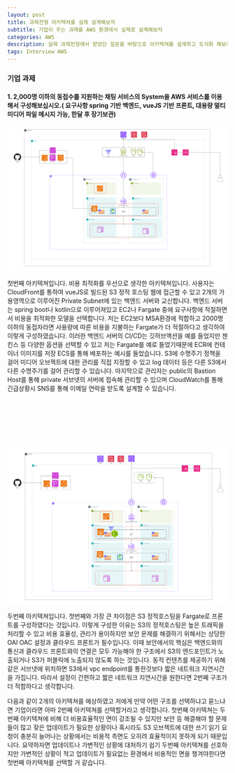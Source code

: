 ```yaml
---
layout: post
title: 과제전형 아키텍쳐를 실제 설계해보자
subtitle: 기업이 주는 과제를 AWS 환경에서 실제로 설계해보자
categories: AWS
description: 실제 과제전형에서 받았던 질문을 바탕으로 아키텍쳐를 설계하고 도식화 해보자(Let's design and diagram the architecture based on questions received in actual corporate assignments)
tags: Interview AWS
---
```


### 기업 과제


#### 1. 2,000명 이하의 동접수를 지원하는 채팅 서비스의 System을 AWS 서비스를 이용해서 구성해보십시오.( 요구사항 spring 기반 백엔드, vueJS 기반 프론트, 대용량 멀티미디어 파일 메시지 가능, 한달 후 장기보관)
![Archi1](/assets/images/2024-07-10/Archi1.png)

첫번째 아키텍쳐입니다. 비용 최적화를 우선으로 생각한 아키텍쳐입니다. 사용자는 CloudFront를 통하여 vueJS로 빌드된 S3 정적 호스팅 웹에 접근할 수 있고 2개의 가용영역으로 이루어진 Private Subnet에 있는 백엔드 서버와 교신합니다. 백엔드 서버는 spring boot나 kotlin으로 이루어져있고 EC2나 Fargate 중에 요구사항에 적절하면서 비용을 최적화한 모델을 선택합니다. 저는
EC2보다 MSA환경에 적합하고 2000명 이하의 동접자라면 사용량에 따른 비용을 지불하는 Fargate가 더 적절하다고 생각하여 이렇게 구성하였습니다. 이러한 백엔드 서버의 CI/CD는 깃허브액션을 예를 들었지만 젠킨스 등 다양한 옵션을 선택할 수 있고 저는 Fargate를 예로 들었기때문에 ECR에 컨테이너 이미지를 저장 ECS를 통해 배포하는 예시를 들었습니다. S3에 수명주기 정책을 걸어 미디어 오브젝트에 대한 관리를 직접 지정할 수 있고 log 데이터 등은 다른 S3에서 다른 수명주기를 걸어 관리할 수 있습니다. 마지막으로 관리자는 public의 Bastion Host를 통해
private 서브넷의 서버에 접속해 관리할 수 있으며 CloudWatch를 통해 긴급상황시 SNS를 통해 이메일 연락을 받도록 설계할 수 있습니다.

<br><br><br><br><br><br>

![Archi1](/assets/images/2024-07-10/Archi2.png)

두번째 아키텍쳐입니다. 첫번째와 가장 큰 차이점은 S3 정적호스팅을 Fargate로 프론트를 구성하였다는 것입니다. 이렇게 구성한 이유는 S3의 정적호스팅은 높은 트래픽을 처리할 수 있고 비용 효율성, 관리가 용이하지만 보안 문제를 해결하기 위해서는 상당한 OAI OAC 설정과 클라우드 프론트가 필수입니다. 이때 보안에서의 핵심은 백엔드와의 통신과 클라우드 프론트와의 연결은 모두 가능해야 한 구조에서 S3의 엔드포인트가 노출되거나 S3가 퍼블릭에 노출되지 않도록 하는 것입니다. 동적 컨텐츠를 제공하기 위해 같은 서브넷에 위치하면 S3에서 vpc endpoint를 통한것보다 짧은 네트워크 지연시간을 가집니다. 따라서 설정이 간편하고 짧은 네트워크 지연시간을 원한다면 2번째 구조가 더 적합하다고 생각합니다.

다음과 같이 2개의 아키텍쳐를 예상하였고 저에게 만약 어떤 구조를 선택하냐고 묻느냐면 기업이라면 아마 2번째 아키텍쳐를 선택할거라고 생각합니다. 첫번째 아키텍쳐는 두번째 아키텍쳐에 비해 더 비용효율적인 면이 강조될 수 있지만 보안 등 해결해야 할 문제들이 많고 잦은 업데이트가 필요한 상황이나 혹시라도 S3 오브젝트에 대한 쓰기 읽기 요청이 충분히 늘어나는 상황에서는 비용적 측면도 오히려 효율적이지 못하게 되기 때문입니다. 요약하자면 업데이트나 가변적인 상황에 대처하기 쉽기 두번째 아키텍쳐를 선호하지만 가변적인 상황이 적고 업데이트가 필요없는 환경에서 비용적인 면을 챙겨야한다면 첫번째 아키텍쳐를 선택할 거 같습니다.
